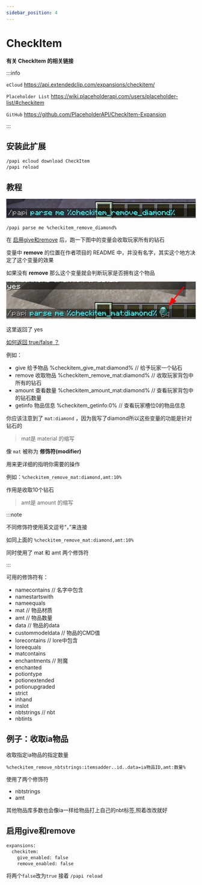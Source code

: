 ```yaml
---
sidebar_position: 4
---
```


# CheckItem

**有关 CheckItem 的相关链接**

:::info

`eCloud` https://api.extendedclip.com/expansions/checkitem/

`Placeholder List` https://wiki.placeholderapi.com/users/placeholder-list/#checkitem

`GitHub` https://github.com/PlaceholderAPI/CheckItem-Expansion

:::

## 安装此扩展
```
/papi ecloud download CheckItem
/papi reload
```

## 教程

![](_images/CheckItem/remove-item.png)
```
/papi parse me %checkitem_remove_diamond%
```

在 [启用give和remove](#启用give和remove) 后，跑一下图中的变量会收取玩家所有的钻石

变量中 **remove** 的位置在作者项目的 README 中，并没有名字，其实这个地方决定了这个变量的效果

如果没有 **remove** 那么这个变量就会判断玩家是否拥有这个物品

![](_images/CheckItem/checkitem.png)

这里返回了 yes

[如何返回 true/false ？](/docs-java/process/plugin/Front-Plugin/PlaceHolderAPI/outline.md#更改-boolean)

例如：

- give 给予物品      %checkitem_give_mat:diamond%    // 给予玩家一个钻石
- remove 收取物品    %checkitem_remove_mat:diamond%  // 收取玩家背包中所有的钻石
- amount 查看数量    %checkitem_amount_mat:diamond%  // 查看玩家背包中的钻石数量
- getinfo 物品信息   %checkitem_getinfo:0%           // 查看玩家槽位0的物品信息

你应该注意到了 `mat:diamond` ，因为我写了diamond所以这些变量的功能是针对钻石的

 > mat是 material 的缩写

像 `mat` 被称为 **修饰符(modifier)**

用来更详细的指明你需要的操作

例如：`%checkitem_remove_mat:diamond,amt:10%`

作用是收取10个钻石

> amt是 amount 的缩写

:::note

不同修饰符使用英文逗号“，”来连接

如同上面的 `%checkitem_remove_mat:diamond,amt:10%`

同时使用了 mat 和 amt 两个修饰符

:::

可用的修饰符有：

- namecontains      // 名字中包含
- namestartswith
- nameequals
- mat               // 物品材质
- amt               // 物品数量
- data              // 物品的data
- custommodeldata   // 物品的CMD值
- lorecontains      // lore中包含
- loreequals
- matcontains
- enchantments      // 附魔
- enchanted
- potiontype
- potionextended
- potionupgraded
- strict
- inhand
- inslot
- nbtstrings        // nbt
- nbtints

## 例子：收取ia物品

收取指定ia物品的指定数量

```
%checkitem_remove_nbtstrings:itemsadder..id..data=ia物品ID,amt:数量%
```

使用了两个修饰符

- nbtstrings
- amt

其他物品库多数也会像ia一样给物品打上自己的nbt标签,照着改改就好

## 启用give和remove

```
expansions:
  checkitem:
    give_enabled: false
    remove_enabled: false
```
将两个`false`改为`true` 接着 `/papi reload`
